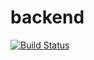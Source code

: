 # backend
[![Build Status](https://img.shields.io/endpoint.svg?url=https%3A%2F%2Factions-badge.atrox.dev%2FCarlosDelValleCICETFM%2Ffrontend%2Fbadge%3Fref%3Dmain&style=popout-square)](https://actions-badge.atrox.dev/CarlosDelValleCICETFM/frontend/goto?ref=main)
